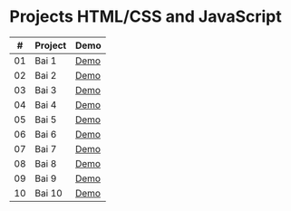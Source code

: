 
# Projects HTML/CSS and JavaScript


|  #  | Project                          | Demo                                                                         |
| :-: | -------------------------------- | ---------------------------------------------------------------------------- |
| 01  | Bai 1                            | [Demo](https://khangphan1121.github.io/30_Project_HTML_CSS_Javascript/Bai1/) |
| 02  | Bai 2                            | [Demo](https://khangphan1121.github.io/30_Project_HTML_CSS_Javascript/Bai2/) |
| 03  | Bai 3                            | [Demo](https://khangphan1121.github.io/30_Project_HTML_CSS_Javascript/Bai3/) |
| 04  | Bai 4                            | [Demo](https://khangphan1121.github.io/30_Project_HTML_CSS_Javascript/Bai4/) |
| 05  | Bai 5                            | [Demo](https://khangphan1121.github.io/30_Project_HTML_CSS_Javascript/Bai5/) |
| 06  | Bai 6                            | [Demo](https://khangphan1121.github.io/30_Project_HTML_CSS_Javascript/Bai6/) |
| 07  | Bai 7                            | [Demo](https://khangphan1121.github.io/30_Project_HTML_CSS_Javascript/Bai7/) |
| 08  | Bai 8                            | [Demo](https://khangphan1121.github.io/30_Project_HTML_CSS_Javascript/Bai8/) |
| 09  | Bai 9                            | [Demo](https://khangphan1121.github.io/30_Project_HTML_CSS_Javascript/Bai9/) |
| 10  | Bai 10                           | [Demo](https://khangphan1121.github.io/30_Project_HTML_CSS_Javascript/Bai10/)|